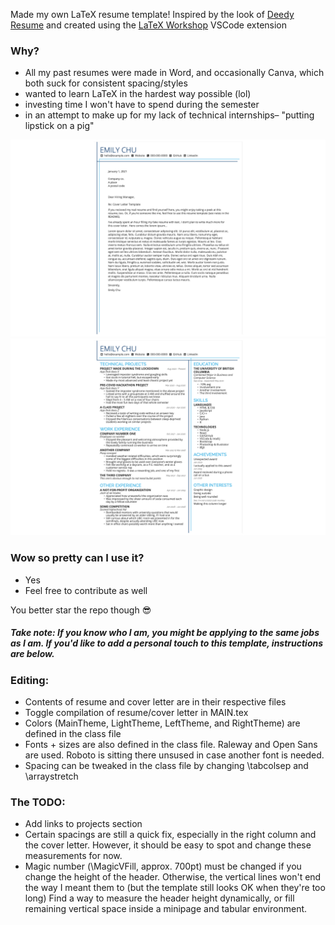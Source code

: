 Made my own LaTeX resume template!
Inspired by the look of [Deedy Resume](https://github.com/deedydas/Deedy-Resume) and created using the [LaTeX Workshop](https://marketplace.visualstudio.com/items?itemName=James-Yu.latex-workshop) VSCode extension

### Why?
- All my past resumes were made in Word, and occasionally Canva, which both suck for consistent spacing/styles
- wanted to learn LaTeX in the hardest way possible (lol)
- investing time I won't have to spend during the semester
- in an attempt to make up for my lack of technical internships– "putting lipstick on a pig"

![Demo cover letter](./demo/cover-letter.png "Demo cover letter")
![Demo resume](./demo/resume.png "Demo resume")

### Wow so pretty can I use it?
- Yes
- Feel free to contribute as well

You better star the repo though 😎

##### Take note: If you know who I am, you might be applying to the same jobs as I am. If you'd like to add a personal touch to this template, instructions are below.

### Editing:
- Contents of resume and cover letter are in their respective files
- Toggle compilation of resume/cover letter in MAIN.tex
- Colors (MainTheme, LightTheme, LeftTheme, and RightTheme) are defined in the class file
- Fonts + sizes are also defined in the class file. Raleway and Open Sans are used. Roboto is sitting there unsused in case another font is needed.
- Spacing can be tweaked in the class file by changing \tabcolsep and \arraystretch

### The TODO:
- Add links to projects section
- Certain spacings are still a quick fix, especially in the right column and the cover letter. However, it should be easy to spot and change these measurements for now.
- Magic number (\MagicVFill, approx. 700pt) must be changed if you change the height of the header. Otherwise, the vertical lines won't end the way I meant them to (but the template still looks OK when they're too long) Find a way to measure the header height dynamically, or fill remaining vertical space inside a minipage and tabular environment.